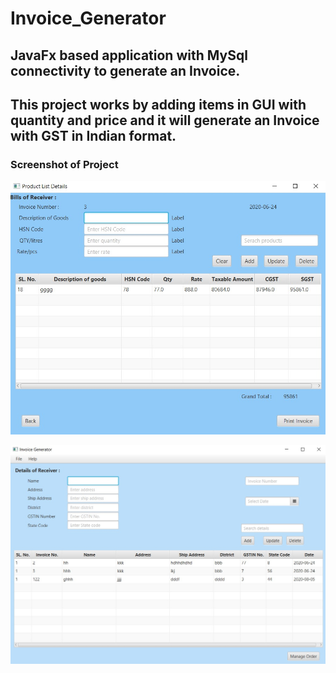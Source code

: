 # Invoice_Generator
## JavaFx based application with MySql connectivity to generate an Invoice.
## This project works by adding items in GUI with quantity and price and it will generate an Invoice with GST in Indian format.

### Screenshot of Project
![How to install](/Images/1.jpeg)


![How to install](/Images/2.jpeg)

